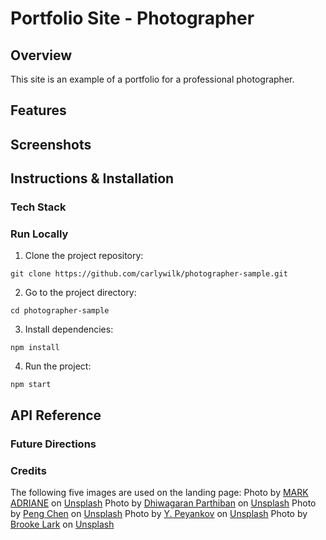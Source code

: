 # Portfolio Site - Photographer

## Overview
This site is an example of a portfolio for a professional photographer. 

## Features

## Screenshots

## Instructions & Installation

### Tech Stack

### Run Locally
1. Clone the project repository:
```
git clone https://github.com/carlywilk/photographer-sample.git
```

2. Go to the project directory:
```
cd photographer-sample
```

3. Install dependencies:
```
npm install
```

4. Run the project:
```
npm start
```

## API Reference


### Future Directions

### Credits
The following five images are used on the landing page:
Photo by <a href="https://unsplash.com/@markadriane?utm_content=creditCopyText&utm_medium=referral&utm_source=unsplash">MARK ADRIANE</a> on <a href="https://unsplash.com/photos/man-wearing-jacket-near-wall-in-room-bO3S03I2Aw8?utm_content=creditCopyText&utm_medium=referral&utm_source=unsplash">Unsplash</a>
Photo by <a href="https://unsplash.com/@curryvibe?utm_content=creditCopyText&utm_medium=referral&utm_source=unsplash">Dhiwagaran Parthiban</a> on <a href="https://unsplash.com/photos/a-crowd-of-people-at-a-concert-with-their-hands-in-the-air-pFuDLZsTQAQ?utm_content=creditCopyText&utm_medium=referral&utm_source=unsplash">Unsplash</a>
Photo by <a href="https://unsplash.com/@austincppc?utm_content=creditCopyText&utm_medium=referral&utm_source=unsplash">Peng Chen</a> on <a href="https://unsplash.com/photos/landscape-photo-of-gray-tree-qd-dvtbS45Q?utm_content=creditCopyText&utm_medium=referral&utm_source=unsplash">Unsplash</a>
Photo by <a href="https://unsplash.com/@peyankov?utm_content=creditCopyText&utm_medium=referral&utm_source=unsplash">Y. Peyankov</a> on <a href="https://unsplash.com/photos/blue-wooden-door-on-yellow-concrete-building-6BSLpgncdb8?utm_content=creditCopyText&utm_medium=referral&utm_source=unsplash">Unsplash</a>
Photo by <a href="https://unsplash.com/@brookelark?utm_content=creditCopyText&utm_medium=referral&utm_source=unsplash">Brooke Lark</a> on <a href="https://unsplash.com/photos/assorted-donuts-top-of-white-area-V4MBq8kue3U?utm_content=creditCopyText&utm_medium=referral&utm_source=unsplash">Unsplash</a>